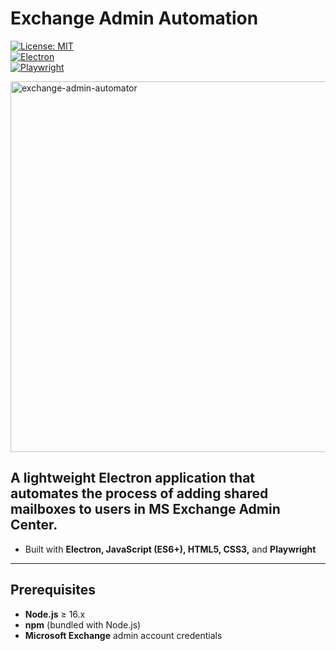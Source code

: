 # Exchange Admin Automation

[![License: MIT](https://img.shields.io/badge/License-MIT-blue.svg)](LICENSE)  
[![Electron](https://img.shields.io/badge/Built%20with-Electron-blue.svg)](https://www.electronjs.org/)  
[![Playwright](https://img.shields.io/badge/Tested%20with-Playwright-blue.svg)](https://playwright.dev/)

<img width="786" height="593" alt="exchange-admin-automator" src="https://github.com/user-attachments/assets/b77bb887-733d-4814-9fae-72cd97db5651" />


## A lightweight Electron application that automates the process of adding shared mailboxes to users in MS Exchange Admin Center.

- Built with **Electron, JavaScript (ES6+), HTML5, CSS3,** and **Playwright**

---

## Prerequisites

- **Node.js** ≥ 16.x  
- **npm** (bundled with Node.js)  
- **Microsoft Exchange** admin account credentials
